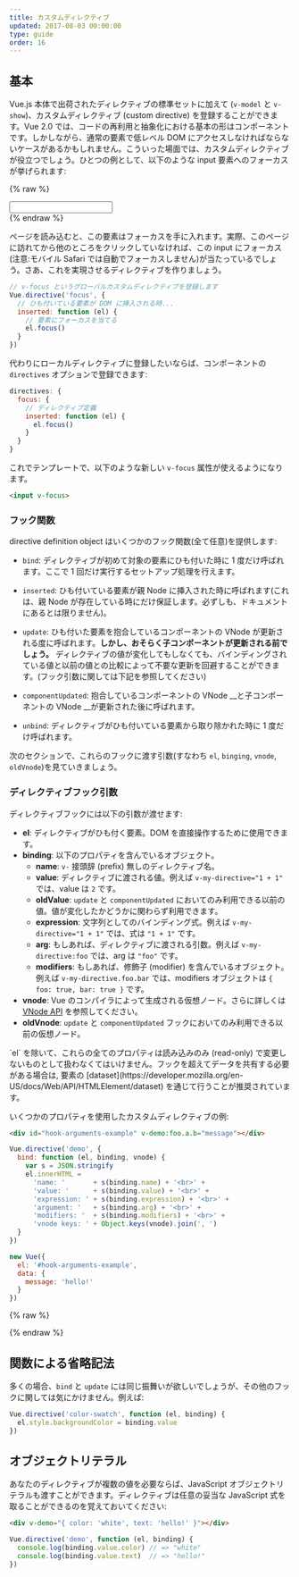 ```yaml
---
title: カスタムディレクティブ
updated: 2017-08-03 00:00:00
type: guide
order: 16
---
```


## 基本

Vue.js 本体で出荷されたディレクティブの標準セットに加えて (`v-model` と `v-show`)、カスタムディレクティブ (custom directive) を登録することができます。Vue 2.0 では、コードの再利用と抽象化における基本の形はコンポーネントです。しかしながら、通常の要素で低レベル DOM にアクセスしなければならないケースがあるかもしれません。こういった場面では、カスタムディレクティブが役立つでしょう。ひとつの例として、以下のような input 要素へのフォーカスが挙げられます:

{% raw %}
<div id="simplest-directive-example" class="demo">
  <input v-focus>
</div>
<script>
Vue.directive('focus', {
  inserted: function (el) {
    el.focus()
  }
})
new Vue({
  el: '#simplest-directive-example'
})
</script>
{% endraw %}

ページを読み込むと、この要素はフォーカスを手に入れます。実際、このページに訪れてから他のところをクリックしていなければ、この input にフォーカス(注意:モバイル Safari では自動でフォーカスしません)が当たっているでしょう。さあ、これを実現させるディレクティブを作りましょう。

``` js
// v-focus というグローバルカスタムディレクティブを登録します
Vue.directive('focus', {
  // ひも付いている要素が DOM に挿入される時...
  inserted: function (el) {
    // 要素にフォーカスを当てる
    el.focus()
  }
})
```

代わりにローカルディレクティブに登録したいならば、コンポーネントの `directives` オプションで登録できます:

``` js
directives: {
  focus: {
    // ディレクティブ定義
    inserted: function (el) {
      el.focus()
    }
  }
}
```

これでテンプレートで、以下のような新しい `v-focus` 属性が使えるようになります。

``` html
<input v-focus>
```


### フック関数

directive definition object はいくつかのフック関数(全て任意)を提供します:

- `bind`: ディレクティブが初めて対象の要素にひも付いた時に 1 度だけ呼ばれます。ここで 1 回だけ実行するセットアップ処理を行えます。

- `inserted`: ひも付いている要素が親 Node に挿入された時に呼ばれます(これは、親 Node が存在している時にだけ保証します。必ずしも、ドキュメントにあるとは限りません)。

- `update`: ひも付いた要素を抱合しているコンポーネントの VNode が更新される度に呼ばれます。__しかし、おそらく子コンポーネントが更新される前でしょう。__ ディレクティブの値が変化してもしなくても、バインディングされている値と以前の値との比較によって不要な更新を回避することができます。(フック引数に関しては下記を参照してください)

- `componentUpdated`: 抱合しているコンポーネントの VNode __と子コンポーネントの VNode __が更新された後に呼ばれます。

- `unbind`: ディレクティブがひも付いている要素から取り除かれた時に 1 度だけ呼ばれます。

次のセクションで、これらのフックに渡す引数(すなわち `el`, `binging`, `vnode`, `oldVnode`)を見ていきましょう。

### ディレクティブフック引数

ディレクティブフックには以下の引数が渡せます:

- **el**: ディレクティブがひも付く要素。DOM を直接操作するために使用できます。
- **binding**: 以下のプロパティを含んでいるオブジェクト。
  - **name**: `v-` 接頭辞 (prefix) 無しのディレクティブ名。
  - **value**: ディレクティブに渡される値。例えば `v-my-directive="1 + 1"` では、value は `2` です。
  - **oldValue**: `update` と `componentUpdated` においてのみ利用できる以前の値。値が変化したかどうかに関わらず利用できます。
  - **expression**: 文字列としてのバインディング式。例えば `v-my-directive="1 + 1"` では、式は `"1 + 1"` です。
  - **arg**: もしあれば、ディレクティブに渡される引数。例えば `v-my-directive:foo` では、arg は `"foo"` です。
  - **modifiers**: もしあれば、修飾子 (modifier) を含んでいるオブジェクト。例えば `v-my-directive.foo.bar` では、modifiers オブジェクトは `{ foo: true, bar: true }` です。
- **vnode**: Vue のコンパイラによって生成される仮想ノード。さらに詳しくは [VNode API](../api/#VNodeインターフェイス) を参照してください。
- **oldVnode**: `update` と `componentUpdated` フックにおいてのみ利用できる以前の仮想ノード。

<p class="tip">`el` を除いて、これらの全てのプロパティは読み込みのみ (read-only) で変更しないものとして扱わなくてはいけません。フックを超えてデータを共有する必要がある場合は, 要素の [dataset](https://developer.mozilla.org/en-US/docs/Web/API/HTMLElement/dataset) を通じて行うことが推奨されています。</p>

いくつかのプロパティを使用したカスタムディレクティブの例:

``` html
<div id="hook-arguments-example" v-demo:foo.a.b="message"></div>
```

``` js
Vue.directive('demo', {
  bind: function (el, binding, vnode) {
    var s = JSON.stringify
    el.innerHTML =
      'name: '       + s(binding.name) + '<br>' +
      'value: '      + s(binding.value) + '<br>' +
      'expression: ' + s(binding.expression) + '<br>' +
      'argument: '   + s(binding.arg) + '<br>' +
      'modifiers: '  + s(binding.modifiers) + '<br>' +
      'vnode keys: ' + Object.keys(vnode).join(', ')
  }
})

new Vue({
  el: '#hook-arguments-example',
  data: {
    message: 'hello!'
  }
})
```

{% raw %}
<div id="hook-arguments-example" v-demo:foo.a.b="message" class="demo"></div>
<script>
Vue.directive('demo', {
  bind: function (el, binding, vnode) {
    var s = JSON.stringify
    el.innerHTML =
      'name: '       + s(binding.name) + '<br>' +
      'value: '      + s(binding.value) + '<br>' +
      'expression: ' + s(binding.expression) + '<br>' +
      'argument: '   + s(binding.arg) + '<br>' +
      'modifiers: '  + s(binding.modifiers) + '<br>' +
      'vnode keys: ' + Object.keys(vnode).join(', ')
  }
})
new Vue({
  el: '#hook-arguments-example',
  data: {
    message: 'hello!'
  }
})
</script>
{% endraw %}

## 関数による省略記法

多くの場合、`bind` と `update` には同じ振舞いが欲しいでしょうが、その他のフックに関しては気にかけません。例えば:

``` js
Vue.directive('color-swatch', function (el, binding) {
  el.style.backgroundColor = binding.value
})
```

## オブジェクトリテラル

あなたのディレクティブが複数の値を必要ならば、JavaScript オブジェクトリテラルも渡すことができます。ディレクティブは任意の妥当な JavaScript 式を取ることができるのを覚えておいてください:

``` html
<div v-demo="{ color: 'white', text: 'hello!' }"></div>
```

``` js
Vue.directive('demo', function (el, binding) {
  console.log(binding.value.color) // => "white"
  console.log(binding.value.text)  // => "hello!"
})
```
